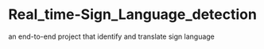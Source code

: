 # Real_time-Sign_Language_detection
an end-to-end project that identify and translate sign language
